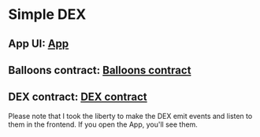 # Simple DEX

## App UI: [App](https://craven-dust.surge.sh/)
## Balloons contract: [Balloons contract](https://rinkeby.etherscan.io/address/0xD0F8bdD03B51f4F48D680aaF9b08EE8eE4E6Cc7D)
## DEX contract: [DEX contract](https://rinkeby.etherscan.io/address/0x0DD11812b9934605FB0187D5DF8dA3301774aDC2)

Please note that I took the liberty to make the DEX emit events and listen to them in the frontend. If you open the App, you'll see them.
